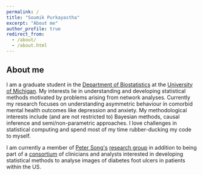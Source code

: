 ```yaml
---
permalink: /
title: "Soumik Purkayastha"
excerpt: "About me"
author_profile: true
redirect_from: 
  - /about/
  - /about.html
---
```


## About me
I am a graduate student in the [Department of Biostatistics](https://www.linkedin.com/in/soumik-purkayastha-a74989205/) at the [University of Michigan](www.umich.edu). My interests lie in understanding and developing statistical methods motivated by problems arising from network analyses. Currently my research focuses on understanding asymmetric behaviour in comorbid mental health outcomes like depression and anxiety. My methodological interests include (and are not restricted to) Bayesian methods, causal inference and semi/non-parametric approaches. I love challenges in statistical computing and spend most of my time rubber-ducking my code to myself. 

I am currently a member of [Peter Song's](https://sph.umich.edu/faculty-profiles/song-peter.html) [research group](http://websites.umich.edu/~songlab/) in addition to being part of a [consortium](http://diabeticfootconsortium.org) of clinicians and analysts interested in developing statistical methods to analyse images of diabetes foot ulcers in patients within the US.


